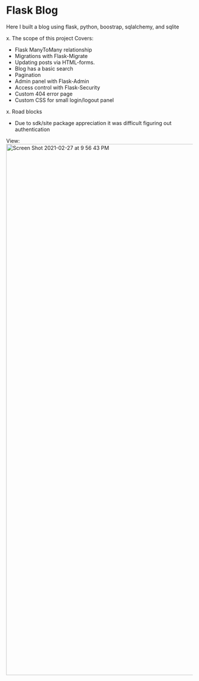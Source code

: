 # Flask Blog
Here I built a blog using flask, python, boostrap, sqlalchemy, and sqlite

x. The scope of this project Covers: 
- Flask ManyToMany relationship
- Migrations with Flask-Migrate
- Updating posts via HTML-forms.
- Blog has a basic search
- Pagination
- Admin panel with Flask-Admin
- Access control with Flask-Security
- Custom 404 error page
- Custom CSS for small login/logout panel

x. Road blocks
- Due to sdk/site package appreciation it was difficult figuring out authentication

View: 
<img width="1434" alt="Screen Shot 2021-02-27 at 9 56 43 PM" src="https://user-images.githubusercontent.com/72639210/109435541-ea95ee00-79e8-11eb-9395-b63ae8f7b263.png">
